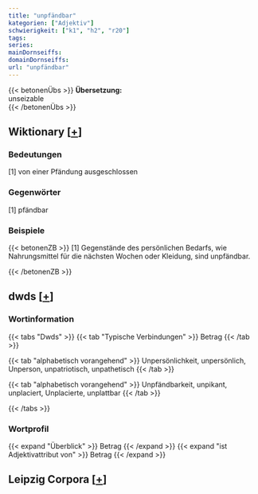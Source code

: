 ```yaml
---
title: "unpfändbar"
kategorien: ["Adjektiv"]
schwierigkeit: ["k1", "h2", "r20"]
tags:
series:
mainDornseiffs:
domainDornseiffs:
url: "unpfändbar"
---
```


{{< betonenÜbs >}}
**Übersetzung:**  
unseizable  
{{< /betonenÜbs >}}

## Wiktionary [[+](https://de.wiktionary.org/wiki/unpfändbar)]

### Bedeutungen
[1] von einer Pfändung ausgeschlossen  

### Gegenwörter
[1] pfändbar  

### Beispiele
{{< betonenZB >}}
[1] Gegenstände des persönlichen Bedarfs, wie Nahrungsmittel für die nächsten Wochen oder Kleidung, sind unpfändbar.  

{{< /betonenZB >}}


## dwds [[+](https://www.dwds.de/wb/unpfändbar)]

### Wortinformation
{{< tabs "Dwds" >}}
{{< tab "Typische Verbindungen" >}}
Betrag
{{< /tab >}}

{{< tab "alphabetisch vorangehend" >}}
Unpersönlichkeit, unpersönlich, Unperson, unpatriotisch, unpathetisch
{{< /tab >}}

{{< tab "alphabetisch vorangehend" >}}
Unpfändbarkeit, unpikant, unplaciert, Unplacierte, unplattbar
{{< /tab >}}

{{< /tabs >}}

### Wortprofil
{{< expand "Überblick" >}} Betrag {{< /expand >}}
{{< expand "ist Adjektivattribut von" >}} Betrag {{< /expand >}}

## Leipzig Corpora [[+](https://corpora.uni-leipzig.de/en/res?word=unpfändbar&corpusId=deu_newscrawl-public_2018)]

